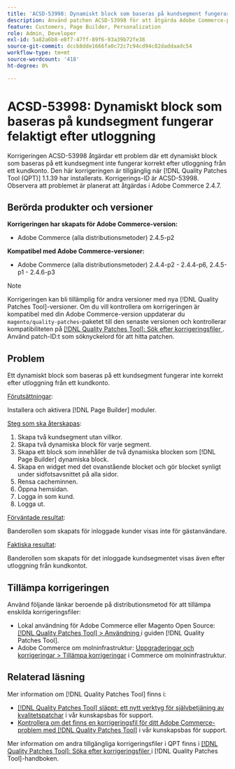```yaml
---
title: 'ACSD-53998: Dynamiskt block som baseras på kundsegment fungerar felaktigt efter utloggning'
description: Använd patchen ACSD-53998 för att åtgärda Adobe Commerce-problemet där ett dynamiskt block som baseras på ett kundsegment inte fungerar korrekt efter utloggning från ett kundkonto.
feature: Customers, Page Builder, Personalization
role: Admin, Developer
exl-id: 5a82a6b8-e8f7-47ff-89f6-93a39b72fe38
source-git-commit: dccb8dde1666fa0c72c7c94cd94c82daddaadc54
workflow-type: tm+mt
source-wordcount: '418'
ht-degree: 0%

---
```


# ACSD-53998: Dynamiskt block som baseras på kundsegment fungerar felaktigt efter utloggning

Korrigeringen ACSD-53998 åtgärdar ett problem där ett dynamiskt block som baseras på ett kundsegment inte fungerar korrekt efter utloggning från ett kundkonto. Den här korrigeringen är tillgänglig när [!DNL Quality Patches Tool (QPT)] 1.1.39 har installerats. Korrigerings-ID är ACSD-53998. Observera att problemet är planerat att åtgärdas i Adobe Commerce 2.4.7.

## Berörda produkter och versioner

**Korrigeringen har skapats för Adobe Commerce-version:**

* Adobe Commerce (alla distributionsmetoder) 2.4.5-p2

**Kompatibel med Adobe Commerce-versioner:**

* Adobe Commerce (alla distributionsmetoder) 2.4.4-p2 - 2.4.4-p6, 2.4.5-p1 - 2.4.6-p3

>[!NOTE]
>
>Korrigeringen kan bli tillämplig för andra versioner med nya [!DNL Quality Patches Tool]-versioner. Om du vill kontrollera om korrigeringen är kompatibel med din Adobe Commerce-version uppdaterar du `magento/quality-patches`-paketet till den senaste versionen och kontrollerar kompatibiliteten på [[!DNL Quality Patches Tool]: Sök efter korrigeringsfiler ](https://experienceleague.adobe.com/tools/commerce-quality-patches/index.html). Använd patch-ID:t som söknyckelord för att hitta patchen.

## Problem

Ett dynamiskt block som baseras på ett kundsegment fungerar inte korrekt efter utloggning från ett kundkonto.

<u>Förutsättningar</u>:

Installera och aktivera [!DNL Page Builder] moduler.

<u>Steg som ska återskapas</u>:

1. Skapa två kundsegment utan villkor.
1. Skapa två dynamiska block för varje segment.
1. Skapa ett block som innehåller de två dynamiska blocken som [!DNL Page Builder] dynamiska block.
1. Skapa en widget med det ovanstående blocket och gör blocket synligt under sidfotsavsnittet på alla sidor.
1. Rensa cacheminnen.
1. Öppna hemsidan.
1. Logga in som kund.
1. Logga ut.

<u>Förväntade resultat</u>:

Banderollen som skapats för inloggade kunder visas inte för gästanvändare.

<u>Faktiska resultat</u>:

Banderollen som skapats för det inloggade kundsegmentet visas även efter utloggning från kundkontot.

## Tillämpa korrigeringen

Använd följande länkar beroende på distributionsmetod för att tillämpa enskilda korrigeringsfiler:

* Lokal användning för Adobe Commerce eller Magento Open Source: [[!DNL Quality Patches Tool] > Användning ](https://experienceleague.adobe.com/docs/commerce-operations/tools/quality-patches-tool/usage.html) i guiden [!DNL Quality Patches Tool].
* Adobe Commerce om molninfrastruktur: [Uppgraderingar och korrigeringar > Tillämpa korrigeringar](https://experienceleague.adobe.com/docs/commerce-cloud-service/user-guide/develop/upgrade/apply-patches.html) i Commerce om molninfrastruktur.

## Relaterad läsning

Mer information om [!DNL Quality Patches Tool] finns i:

* [[!DNL Quality Patches Tool] släppt: ett nytt verktyg för självbetjäning av kvalitetspatchar](/help/announcements/adobe-commerce-announcements/magento-quality-patches-released-new-tool-to-self-serve-quality-patches.md) i vår kunskapsbas för support.
* [Kontrollera om det finns en korrigeringsfil för ditt Adobe Commerce-problem med  [!DNL Quality Patches Tool]](/help/support-tools/patches-available-in-qpt-tool/check-patch-for-magento-issue-with-magento-quality-patches.md) i vår kunskapsbas för support.

Mer information om andra tillgängliga korrigeringsfiler i QPT finns i [[!DNL Quality Patches Tool]: Söka efter korrigeringsfiler ](https://experienceleague.adobe.com/tools/commerce-quality-patches/index.html) i [!DNL Quality Patches Tool]-handboken.
